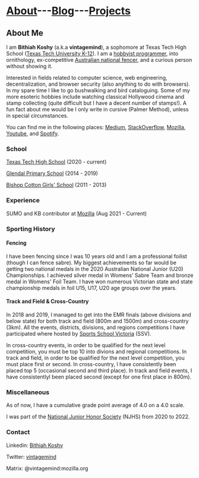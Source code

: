# [About](https://vintagemind.github.io/)---[Blog](https://vintagemind.github.io/blog/)---[Projects](https://vintagemind.github.io/projects/)

## About Me

I am **Bithiah Koshy** (a.k.a **vintagemind**), a sophomore at Texas Tech High School ([Texas Tech University K-12](https://www.depts.ttu.edu/k12/)). I am a [hobbyist programmer](https://open.kattis.com/users/vintagemind), into ornithology, ex-competitive [Australian national fencer](https://www.ausfencing.org/biography/afb-2550/), and a curious person without showing it. 

Interested in fields related to computer science, web engineering, decentralization, and browser security (also anything to do with browsers). In my spare time I like to go bushwalking and bird cataloguing. Some of my more esoteric hobbies include watching classical Hollywood cinema and stamp collecting (quite difficult but I have a decent number of stamps!). A fun fact about me would be I only write in cursive (Palmer Method), unless in special circumstances.

You can find me in the following places: [Medium](https://medium.com/@vintagemind%22%3EMedium), [StackOverflow](https://stackoverflow.com/users/16327123/vintagemind%22%3EStackoverflow), [Mozilla](https://support.mozilla.org/en-US/user/VintageMind), [Youtube](https://www.youtube.com/channel/UC-u8sNr9bZpf0SLW7r-FqeA), and [Spotify](https://open.spotify.com/user/0ghh2eguku4lb40hgwq8m4i8y).

### School

  [Texas Tech High School](https://www.depts.ttu.edu/k12/) (2020 - current)
        
  [Glendal Primary School](https://www.glendalps.vic.edu.au) (2014 - 2019)

  [Bishop Cotton Girls' School](http://www.bishopcottongirls.com) (2011 - 2013)
  
   
   
  
### Experience

  SUMO and KB contributor at [Mozilla](https://support.mozilla.org/en-US/user/VintageMind)           (Aug 2021 - Current)
  



### Sporting History

#### Fencing

I have been fencing since I was 10 years old and I am a professional foilist (though I can fence sabre). My biggest achievements so far would be getting two national medals in the 2020 Australian National Junior (U20) Championships. I achieved silver medal in Womens' Sabre Team and bronze medal in Womens' Foil Team. I have won numerous Victorian state and state championship medals in foil U15, U17, U20 age groups over the years.   


#### Track and Field & Cross-Country

In 2018 and 2019, I managed to get into the EMR finals (above divisions and below state) for both track and field (800m and 1500m) and cross-country (3km).
All the events, districts, divisions, and regions competitions I have participated where hosted by [Sports School Victoria](https://www.ssv.vic.edu.au/ ) (SSV).


In cross-country events, in order to be qualified for the next level competition, you must be top 10 into divions and regional competitions. In track and field, in order to be qualified for the next level competition, you must place first or second. 
In cross-country, I have consistently been placed top 5 (occasional second and third place). In track and field events, I have consistentlyl been placed second (except for one first place in 800m).



### Miscellaneous 

As of now, I have a cumulative grade point average of 4.0 on a 4.0 scale.


I was part of the [National Junior Honor Society](https://www.njhs.us/) (NJHS) from 2020 to 2022.



### Contact
    
   Linkedin: [Bithiah Koshy](https://www.linkedin.com/in/bithiah-koshy)
   
   
   
   Twitter: [vintagemind](https://twitter.com/vintagemind07)
   
   
   
   
   Matrix: @vintagemind:mozilla.org
    
    

